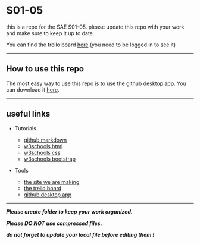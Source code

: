 # S01-05

this is a repo for the SAE S01-05.
please update this repo with your work and make sure to keep it up to date.

You can find the trello board [here](https://trello.com/invite/b/vGfNMDlh/ATTI58277721ea15a9eb201413eba8f416fdB1D1B4E5/planning).(you need to be logged in to see it)

---

## How to use this repo

The most easy way to use this repo is to use the github desktop app. You can download it [here](https://desktop.github.com/).

---

## useful links

- Tutorials
    - [github markdown](https://guides.github.com/features/mastering-markdown/)
    - [w3schools html](https://www.w3schools.com/html/)
    - [w3schools css](https://www.w3schools.com/css/)
    - [w3schools bootstrap](https://www.w3schools.com/bootstrap5/index.php)

- Tools
    - [the site we are making](https://2022-arles-iut-sae.github.io/S01-05/site/)
    - [the trello board](https://trello.com/invite/b/vGfNMDlh/ATTI58277721ea15a9eb201413eba8f416fdB1D1B4E5/planning)
    - [github desktop app](https://desktop.github.com/)

---

***Please create folder to keep your work organized.***

***Please DO NOT use compressed files.***

***do not forget to update your local file before editing them !***
